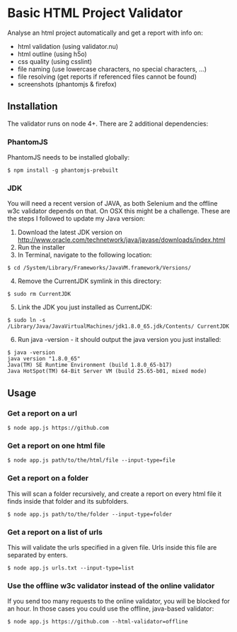 # Basic HTML Project Validator

Analyse an html project automatically and get a report with info on:

- html validation (using validator.nu)
- html outline (using h5o)
- css quality (using csslint)
- file naming (use lowercase characters, no special characters, ...)
- file resolving (get reports if referenced files cannot be found)
- screenshots (phantomjs & firefox)

## Installation

The validator runs on node 4+. There are 2 additional dependencies:

### PhantomJS

PhantomJS needs to be installed globally:

```
$ npm install -g phantomjs-prebuilt
```

### JDK

You will need a recent version of JAVA, as both Selenium and the offline w3c validator depends on that.
On OSX this might be a challenge. These are the steps I followed to update my Java version:

1. Download the latest JDK version on http://www.oracle.com/technetwork/java/javase/downloads/index.html
2. Run the installer
3. In Terminal, navigate to the following location:

  ```
  $ cd /System/Library/Frameworks/JavaVM.framework/Versions/
  ```

4. Remove the CurrentJDK symlink in this directory:

  ```
  $ sudo rm CurrentJDK
  ```

5. Link the JDK you just installed as CurrentJDK:

  ```
  $ sudo ln -s /Library/Java/JavaVirtualMachines/jdk1.8.0_65.jdk/Contents/ CurrentJDK
  ```

6. Run java -version - it should output the java version you just installed:

  ```
  $ java -version
  java version "1.8.0_65"
  Java(TM) SE Runtime Environment (build 1.8.0_65-b17)
  Java HotSpot(TM) 64-Bit Server VM (build 25.65-b01, mixed mode)
  ```

## Usage

### Get a report on a url

```
$ node app.js https://github.com
```

### Get a report on one html file

```
$ node app.js path/to/the/html/file --input-type=file
```

### Get a report on a folder

This will scan a folder recursively, and create a report on every html file it finds inside that folder and its subfolders.

```
$ node app.js path/to/the/folder --input-type=folder
```

### Get a report on a list of urls

This will validate the urls specified in a given file. Urls inside this file are separated by enters.

```
$ node app.js urls.txt --input-type=list
```

### Use the offline w3c validator instead of the online validator

If you send too many requests to the online validator, you will be blocked for an hour. In those cases you could use the offline, java-based validator:

```
$ node app.js https://github.com --html-validator=offline
```
